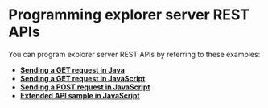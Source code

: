 # Programming explorer server REST APIs

You can program explorer server REST APIs by referring to these examples:

* [**Sending a GET request in Java**](atlas-getrequestinjava.md)
* [**Sending a GET request in JavaScript**](atlas-getrequestsinjavascript.md)
* [**Sending a POST request in JavaScript**](atlas-postrequestinjavascript.md)
* [**Extended API sample in JavaScript**](atlas-extendedapisample.md)

